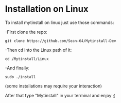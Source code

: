 # Installation on Linux

To install mytinstall on linux just use those commands:

-First clone the repo:
```
git clone https://github.com/Sean-64/Mytinstall-Dev
```

-Then cd into the Linux path of it:
```
cd /Mytinstall/Linux
```

-And finally:
```
sudo ./install
```
(some installations may require your interaction)

After that type "Mytinstall" in your terminal and enjoy ;)